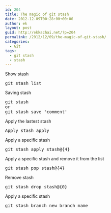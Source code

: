 ```yaml
---
id: 204
title: The magic of git stash
date: 2012-12-09T00:28:00+00:00
author: ek
layout: post
guid: http://ekkachai.net/?p=204
permalink: /2012/12/09/the-magic-of-git-stash/
categories:
  - Git
tags:
  - git stash
  - stash
---
```

Show stash

<pre>git stash list</pre>

Saving stash

<pre>git stash 
or
git stash save 'comment'</pre>

Apply the lastest stash

<pre>Apply stash apply</pre>

Apply a specific stash

<pre>git stash apply stash@{4}</pre>

Apply a specific stash and remove it from the list

<pre>git stash pop stash@{4}</pre>

Remove stash

<pre>git stash drop stash@{0}</pre>

Apply a specific stash

<pre>git stash branch new_branch_name</pre>